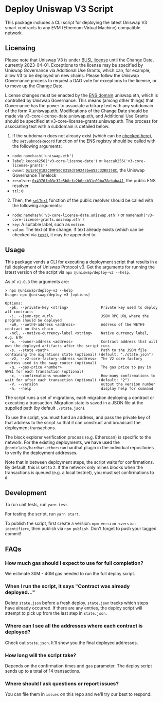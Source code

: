 # Deploy Uniswap V3 Script

This package includes a CLI script for deploying the latest Uniswap V3 smart contracts to any EVM (Ethereum Virtual Machine) compatible network.

## Licensing

Please note that Uniswap V3 is under [BUSL license](https://github.com/Uniswap/v3-core#licensing) until the Change Date, currently 2023-04-01. Exceptions to the license may be specified by Uniswap Governance via Additional Use Grants, which can, for example, allow V3 to be deployed on new chains. Please follow the Uniswap Governance process to request a DAO vote for exceptions to the license, or to move up the Change Date.

License changes must be enacted by the [ENS domain](https://ens.domains/) uniswap.eth, which is controlled by Uniswap Governance. This means (among other things) that Governance has the power to associate arbitrary text with any subdomain of the form X.uniswap.eth. Modifications of the Change Date should be made via v3-core-license-date.uniswap.eth, and Additional Use Grants should be specified at v3-core-license-grants.uniswap.eth. The process for associating text with a subdomain is detailed below:

1. If the subdomain does not already exist (which can be [checked here](https://app.ens.domains/name/uniswap.eth/subdomains)), the [`setSubnodeRecord`](https://docs.ens.domains/contract-api-reference/ens#set-subdomain-record) function of the ENS registry should be called with the following arguments:

- `node`: `namehash('uniswap.eth')`
- `label`: `keccak256('v3-core-license-date')` or `keccak256('v3-core-license-grants')`
- `owner`: [`0x1a9C8182C09F50C8318d769245beA52c32BE35BC`](https://etherscan.io/address/0x1a9c8182c09f50c8318d769245bea52c32be35bc), the Uniswap Governance Timelock  
- `resolver`: [`0x4976fb03c32e5b8cfe2b6ccb31c09ba78ebaba41`](https://etherscan.io/address/0x4976fb03c32e5b8cfe2b6ccb31c09ba78ebaba41), the public ENS resolver.
- `ttl`: `0`

2. Then, the [`setText`](https://docs.ens.domains/contract-api-reference/publicresolver#set-text-data) function of the public resolver should be called with the following arguments:

- `node`: `namehash('v3-core-license-date.uniswap.eth')` or `namehash('v3-core-license-grants.uniswap.eth')`
- `key`: A suitable label, such as `notice`.
- `value`: The text of the change. If text already exists (which can be checked via [`text`](https://docs.ens.domains/contract-api-reference/publicresolver#get-text-data)), it may be appended to.

## Usage

This package vends a CLI for executing a deployment script that results in a full deployment of Uniswap Protocol v3.
Get the arguments for running the latest version of the script via `npx @uniswap/deploy-v3 --help`.

As of `v1.0.3` the arguments are:

```text
> npx @uniswap/deploy-v3 --help
Usage: npx @uniswap/deploy-v3 [options]

Options:
  -pk, --private-key <string>               Private key used to deploy all contracts
  -j, --json-rpc <url>                      JSON RPC URL where the program should be deployed
  -w9, --weth9-address <address>            Address of the WETH9 contract on this chain
  -ncl, --native-currency-label <string>    Native currency label, e.g. ETH
  -o, --owner-address <address>             Contract address that will own the deployed artifacts after the script runs
  -s, --state <path>                        Path to the JSON file containing the migrations state (optional) (default: "./state.json")
  -v2, --v2-core-factory-address <address>  The V2 core factory address used in the swap router (optional)
  -g, --gas-price <number>                  The gas price to pay in GWEI for each transaction (optional)
  -c, --confirmations <number>              How many confirmations to wait for after each transaction (optional) (default: "2")
  -V, --version                             output the version number
  -h, --help                                display help for command
```

The script runs a set of migrations, each migration deploying a contract or executing a transaction. Migration state is
saved in a JSON file at the supplied path (by default `./state.json`).

To use the script, you must fund an address, and pass the private key of that address to the script so that it can construct
and broadcast the deployment transactions.

The block explorer verification process (e.g. Etherscan) is specific to the network. For the existing deployments,
we have used the `@nomiclabs/hardhat-etherscan` hardhat plugin in the individual repositories to verify the deployment addresses.

Note that in between deployment steps, the script waits for confirmations. By default, this is set to `2`. If the network
only mines blocks when the transactions is queued (e.g. a local testnet), you must set confirmations to `0`.

## Development

To run unit tests, run `yarn test`.

For testing the script, run `yarn start`.

To publish the script, first create a version: `npm version <version identifier>`, then publish via `npm publish`.
Don't forget to push your tagged commit!

## FAQs

### How much gas should I expect to use for full completion?

We estimate 30M - 40M gas needed to run the full deploy script.

### When I run the script, it says "Contract was already deployed..."

Delete `state.json` before a fresh deploy. `state.json` tracks which steps have already occurred. If there are any entries, the deploy script will attempt to pick up from the last step in `state.json`.

### Where can I see all the addresses where each contract is deployed?

Check out `state.json`. It'll show you the final deployed addresses.

### How long will the script take?

Depends on the confirmation times and gas parameter. The deploy script sends up to a total of 14 transactions.

### Where should I ask questions or report issues?

You can file them in `issues` on this repo and we'll try our best to respond.
